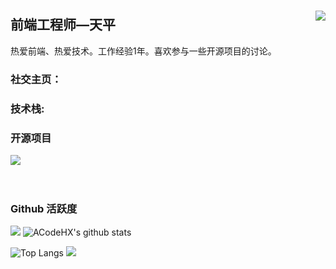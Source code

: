 ### 

<!--
**ACodeHX/ACodeHX** is a ✨ _special_ ✨ repository because its `README.md` (this file) appears on your GitHub profile.

Here are some ideas to get you started:

- 🔭 I’m currently working on ...
- 🌱 I’m currently learning ...
- 👯 I’m looking to collaborate on ...
- 🤔 I’m looking for help with ...
- 💬 Ask me about ...
- 📫 How to reach me: ...
- 😄 Pronouns: ...
- ⚡ Fun fact: ...
-->
<img align="right" src="https://count.getloli.com/get/@:Minori-ty?theme=rule34">

## 前端工程师—天平

热爱前端、热爱技术。工作经验1年。喜欢参与一些开源项目的讨论。

### **社交主页：**

### **技术栈:**



### 开源项目

[![](https://github-readme-stats.vercel.app/api/pin/?username=ACodeHX&repo=mp4To4K-rust)](https://github.com/ACodeHX/mp4To4K-rust)
<br><br><br>

### Github 活跃度

[![](https://activity-graph.herokuapp.com/graph?username=ACodeHX&theme=dracula)](https://github.com/ashutosh00710/github-readme-activity-graph)
![ACodeHX's github stats](https://github-readme-stats.vercel.app/api?username=ACodeHX&show_icons=true&theme=vue)

![Top Langs](https://github-readme-stats.vercel.app/api/top-langs/?username=ACodeHX&langs_count=6)
![](https://github-readme-stats.vercel.app/api/top-langs/?username=ACodeHX&layout=compact&langs_count=6)
